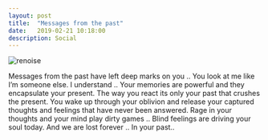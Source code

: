 ```yaml
---
layout: post
title:  "Messages from the past"
date:   2019-02-21 10:18:00
description: Social
---
```


![renoise](https://nicklevantis.com/img/posts/messages.jpg)

Messages from the past have left deep marks on you .. You look at me like I’m someone else. I understand .. Your memories are powerful and they encapsulate your present. The way you react its only your past that crushes the present. You wake up through your oblivion and release your captured thoughts and feelings that have never been answered. Rage in your thoughts and your mind play dirty games .. Blind feelings are driving  your soul today. And we are lost forever .. In your past..



